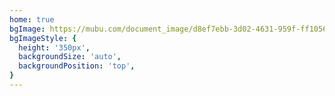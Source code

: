 ```yaml
---
home: true
bgImage: https://mubu.com/document_image/d8ef7ebb-3d02-4631-959f-ff1056717c06-676462.jpg
bgImageStyle: {
  height: '350px',
  backgroundSize: 'auto',
  backgroundPosition: 'top',
}
---
```

